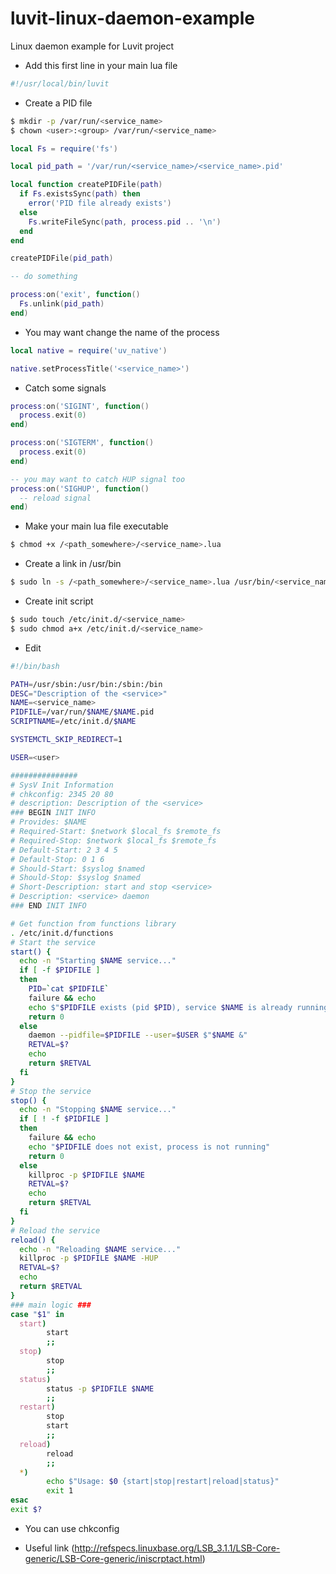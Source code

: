 luvit-linux-daemon-example
==========================

Linux daemon example for Luvit project

* Add this first line in your main lua file

```lua
#!/usr/local/bin/luvit
```

* Create a PID file

```bash
$ mkdir -p /var/run/<service_name>
$ chown <user>:<group> /var/run/<service_name>
```

```lua
local Fs = require('fs')

local pid_path = '/var/run/<service_name>/<service_name>.pid'

local function createPIDFile(path)
  if Fs.existsSync(path) then
    error('PID file already exists')
  else
    Fs.writeFileSync(path, process.pid .. '\n')
  end
end

createPIDFile(pid_path)

-- do something

process:on('exit', function()
  Fs.unlink(pid_path)
end)
```

* You may want change the name of the process

```lua
local native = require('uv_native')

native.setProcessTitle('<service_name>')
```

* Catch some signals

```lua
process:on('SIGINT', function()
  process.exit(0)
end)

process:on('SIGTERM', function()
  process.exit(0)
end)

-- you may want to catch HUP signal too
process:on('SIGHUP', function()
  -- reload signal
end)
```

* Make your main lua file executable

```bash
$ chmod +x /<path_somewhere>/<service_name>.lua
```

* Create a link in /usr/bin

```bash
$ sudo ln -s /<path_somewhere>/<service_name>.lua /usr/bin/<service_name>
```

* Create init script

```bash
$ sudo touch /etc/init.d/<service_name>
$ sudo chmod a+x /etc/init.d/<service_name>
```

* Edit

```bash
#!/bin/bash

PATH=/usr/sbin:/usr/bin:/sbin:/bin
DESC="Description of the <service>"
NAME=<service_name>
PIDFILE=/var/run/$NAME/$NAME.pid
SCRIPTNAME=/etc/init.d/$NAME

SYSTEMCTL_SKIP_REDIRECT=1

USER=<user>

###############
# SysV Init Information
# chkconfig: 2345 20 80
# description: Description of the <service>
### BEGIN INIT INFO
# Provides: $NAME
# Required-Start: $network $local_fs $remote_fs
# Required-Stop: $network $local_fs $remote_fs
# Default-Start: 2 3 4 5
# Default-Stop: 0 1 6
# Should-Start: $syslog $named
# Should-Stop: $syslog $named
# Short-Description: start and stop <service>
# Description: <service> daemon
### END INIT INFO

# Get function from functions library
. /etc/init.d/functions
# Start the service
start() {
  echo -n "Starting $NAME service..."
  if [ -f $PIDFILE ]
  then
    PID=`cat $PIDFILE`
    failure && echo
    echo $"$PIDFILE exists (pid $PID), service $NAME is already running or crashed"
    return 0
  else
    daemon --pidfile=$PIDFILE --user=$USER $"$NAME &"
    RETVAL=$?
    echo
    return $RETVAL
  fi
}
# Stop the service
stop() {
  echo -n "Stopping $NAME service..."
  if [ ! -f $PIDFILE ]
  then
    failure && echo
    echo "$PIDFILE does not exist, process is not running"
    return 0
  else
    killproc -p $PIDFILE $NAME
    RETVAL=$?
    echo
    return $RETVAL
  fi
}
# Reload the service
reload() {
  echo -n "Reloading $NAME service..."
  killproc -p $PIDFILE $NAME -HUP
  RETVAL=$?
  echo
  return $RETVAL
}
### main logic ###
case "$1" in
  start)
        start
        ;;
  stop)
        stop
        ;;
  status)
        status -p $PIDFILE $NAME
        ;;
  restart)
        stop
        start
        ;;
  reload)
        reload
        ;;
  *)
        echo $"Usage: $0 {start|stop|restart|reload|status}"
        exit 1
esac
exit $?
```

* You can use chkconfig

* Useful link
(http://refspecs.linuxbase.org/LSB_3.1.1/LSB-Core-generic/LSB-Core-generic/iniscrptact.html)
